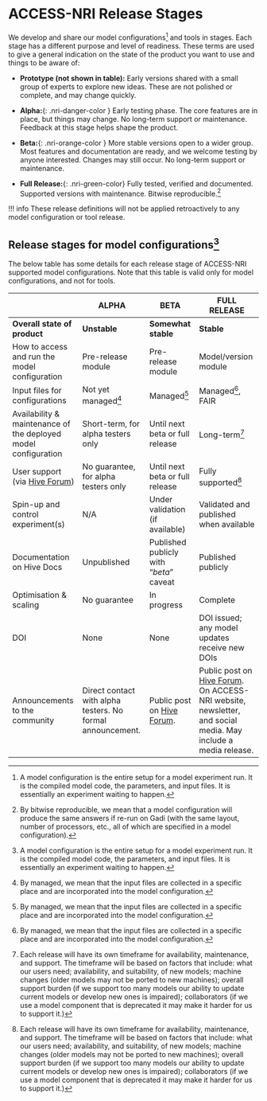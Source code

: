 
[Hive Forum]: https://forum.access-hive.org.au
# ACCESS-NRI Release Stages

We develop and share our model configurations[^1] and tools in stages. Each stage has a different purpose and level of readiness. These terms are used to give a general indication on the state of the product you want to use and things to be aware of:
<!-- color text like table -->
- **Prototype (not shown in table):**  Early versions shared with a small group of experts to explore new ideas. These are not polished or complete, and may change quickly. 

- **Alpha:**{: .nri-danger-color } Early testing phase. The core features are in place, but things may change. No long-term support or maintenance. Feedback at this stage helps shape the product.

- **Beta:**{: .nri-orange-color } More stable versions open to a wider group. Most features and documentation are ready, and we welcome testing by anyone interested. Changes may still occur. No long-term support or maintenance.

- **Full Release:**{: .nri-green-color} Fully tested, verified and documented. Supported versions with maintenance. Bitwise reproducible.[^2]  

!!! info
    These release definitions will not be applied retroactively to any model configuration or tool release.

## Release stages for model configurations[^1]
The below table has some details for each release stage of ACCESS-NRI supported model configurations. Note that this table is valid only for model configurations, and not for tools.

<div class="release-table" markdown>

|   | ALPHA | BETA | FULL RELEASE |
|---| ----- | ---- | ------- |
|**Overall state of product**|**Unstable**|**Somewhat stable**|**Stable**|
|How to access and run the model configuration| Pre-release module | Pre-release module | Model/version module|
|Input files for configurations | Not yet managed[^3] | Managed[^3] | Managed[^3], FAIR |
|Availability & maintenance of the deployed model configuration | Short-term, for alpha testers only | Until next beta or full release | Long-term[^4] |
|User support (via [Hive Forum]) |No guarantee, for alpha testers only |Until next beta or full release |Fully supported[^4]|
|Spin-up and control experiment(s) |N/A |Under validation (if available) |Validated and published when available |
|Documentation on Hive Docs |Unpublished |Published publicly with “*beta*” caveat |Published publicly|
|Optimisation & scaling |No guarantee |In progress |Complete |
|DOI |None |None |DOI issued; any model updates receive new DOIs |
|Announcements to the community |Direct contact with alpha testers. No formal announcement. |Public post on [Hive Forum]. |Public post on [Hive Forum]. On ACCESS-NRI website, newsletter, and social media. May include a media release.|
</div>

[^1]: A model configuration is the entire setup for a model experiment run. It is the compiled model code, the parameters, and input files. It is essentially an experiment waiting to happen.
[^2]: By bitwise reproducible, we mean that a model configuration will produce the same answers if re-run on Gadi (with the same layout, number of processors, etc., all of which are specified in a model configuration).
[^3]: By managed, we mean that the input files are collected in a specific place and are incorporated into the model configuration.
[^4]: Each release will have its own timeframe for availability, maintenance, and support. The timeframe will be based on factors that include: what our users need; availability, and suitability, of new models; machine changes (older models may not be ported to new machines); overall support burden (if we support too many models our ability to update current models or develop new ones is impaired); collaborators (if we use a model component that is deprecated it may make it harder for us to support it.)